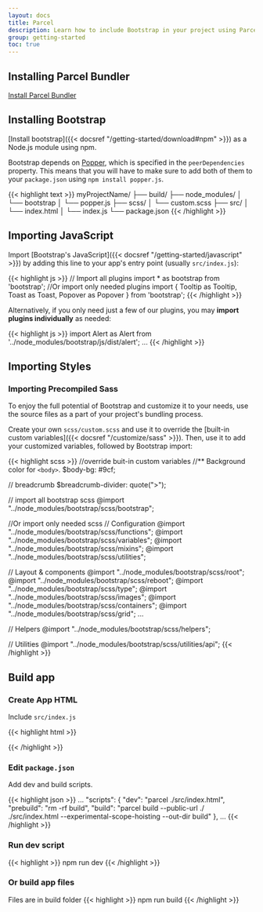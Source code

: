 ```yaml
---
layout: docs
title: Parcel
description: Learn how to include Bootstrap in your project using Parcel.
group: getting-started
toc: true
---
```


## Installing Parcel Bundler

[Install Parcel Bundler](https://en.parceljs.org/getting_started.html)

## Installing Bootstrap

[Install bootstrap]({{< docsref "/getting-started/download#npm" >}}) as a Node.js module using npm.

Bootstrap depends on [Popper](https://popper.js.org/), which is specified in the `peerDependencies` property.
This means that you will have to make sure to add both of them to your `package.json` using `npm install popper.js`.


{{< highlight text >}}
myProjectName/
├── build/
├── node_modules/
│   └── bootstrap
│   └── popper.js
├── scss/
│   └── custom.scss
├── src/
│   └── index.html
│   └── index.js
└── package.json
{{< /highlight >}}

## Importing JavaScript

Import [Bootstrap's JavaScript]({{< docsref "/getting-started/javascript" >}}) by adding this line to your app's entry point (usually `src/index.js`):

{{< highlight js >}}
// Import all plugins
import * as bootstrap from 'bootstrap';
//Or import only needed plugins
import { Tooltip as Tooltip, Toast as Toast, Popover as Popover } from 'bootstrap';
{{< /highlight >}}

Alternatively, if you only need just a few of our plugins, you may **import plugins individually** as needed:

{{< highlight js >}}
import Alert as Alert from '../node_modules/bootstrap/js/dist/alert';
...
{{< /highlight >}}

## Importing Styles

### Importing Precompiled Sass

To enjoy the full potential of Bootstrap and customize it to your needs, use the source files as a part of your project's bundling process.

Create your own `scss/custom.scss` and use it to override the [built-in custom variables]({{< docsref "/customize/sass" >}}). Then, use it to add your customized variables, followed by Bootstrap import:

{{< highlight scss >}}
//override buit-in custom variables
//** Background color for `<body>`.
$body-bg: #9cf;

// breadcrumb
$breadcrumb-divider: quote(">");

// import all bootstrap scss
@import "../node_modules/bootstrap/scss/bootstrap";

//Or import only needed scss
// Configuration
@import "../node_modules/bootstrap/scss/functions";
@import "../node_modules/bootstrap/scss/variables";
@import "../node_modules/bootstrap/scss/mixins";
@import "../node_modules/bootstrap/scss/utilities";

// Layout & components
@import "../node_modules/bootstrap/scss/root";
@import "../node_modules/bootstrap/scss/reboot";
@import "../node_modules/bootstrap/scss/type";
@import "../node_modules/bootstrap/scss/images";
@import "../node_modules/bootstrap/scss/containers";
@import "../node_modules/bootstrap/scss/grid";
...

// Helpers
@import "../node_modules/bootstrap/scss/helpers";

// Utilities
@import "../node_modules/bootstrap/scss/utilities/api";
{{< /highlight >}}

## Build app

### Create App  HTML

Include `src/index.js`

{{< highlight html >}}
<!-- index.html -->
<!DOCTYPE html>
<html lang="en">
  <head>
  </head>
  <body>
      <!-- Here 👇 -->
      <script src="./index.js"></script>
  </body>
</html>
{{< /highlight >}}

### Edit `package.json`

Add dev and build scripts.

{{< highlight json >}}
...
"scripts": {
    "dev": "parcel ./src/index.html",
    "prebuild": "rm -rf build",
    "build": "parcel build --public-url ./ ./src/index.html --experimental-scope-hoisting  --out-dir build"
  },
...
{{< /highlight >}}

### Run dev script

{{< highlight >}}
npm run dev
{{< /highlight >}}

### Or build app files
Files are in build folder
{{< highlight >}}
npm run build
{{< /highlight >}}
